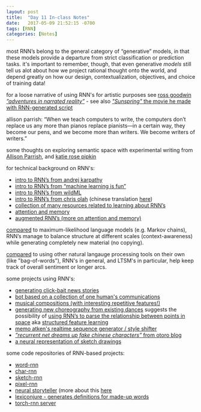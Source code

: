 ```yaml
---
layout: post
title:  "Day 11 In-class Notes"
date:   2017-05-09 21:52:15 -0700
tags: [RNN]
categories: [Notes]
---
```


most RNN’s belong to the general category of “generative” models, in that these models provide a departure from strict classification or prediction tasks. it's important to remember, though, that even generative _models_ still tell us alot about how we project rational thought onto the world, and depend greatly on how our design, contextualization, objectives, and choice of training data!

for a loose narrative of using RNN's for artistic purposes see [ross goodwin _”adventures in narrated reality”_](https://medium.com/artists-and-machine-intelligence/adventures-in-narrated-reality-6516ff395ba3) - see also [_"Sunspring"_ the movie he made with RNN-generated script](https://arstechnica.co.uk/the-multiverse/2016/06/sunspring-movie-watch-written-by-ai-details-interview/)

allison parrish: “When we teach computers to write, the computers don’t replace us any more than pianos replace pianists—in a certain way, they become our pens, and we become more than writers. We become writers of writers.”

some thoughts on exploring semantic space with experimental writing from [Allison Parrish](http://opentranscripts.org/transcript/semantic-space-literal-robots/), and [katie rose pipkin](https://medium.com/@katierosepipkin/a-long-history-of-generated-poetics-cutups-from-dickinson-to-melitzah-fce498083233)

for technical background on RNN's:
* [intro to RNN’s from andrej karpathy](http://karpathy.github.io/2015/05/21/rnn-effectiveness/)
* [intro to RNN’s from “machine learning is fun”](https://medium.com/@ageitgey/machine-learning-is-fun-part-2-a26a10b68df3)
* [intro to RNN’s from wildML](http://www.wildml.com/2015/09/recurrent-neural-networks-tutorial-part-1-introduction-to-rnns/)
* [intro to RNN’s from chris olah](http://colah.github.io/posts/2015-08-Understanding-LSTMs/) (chinese translation [here](http://www.jianshu.com/p/9dc9f41f0b29))
* [collection of many resources related to learning about RNN’s](https://handong1587.github.io/deep_learning/2015/10/09/rnn-and-lstm.html)
* [attention and memory](http://www.wildml.com/2016/01/attention-and-memory-in-deep-learning-and-nlp/)
* [augmented RNN’s (more on attention and memory)](http://distill.pub/2016/augmented-rnns/)

[compared](http://nbviewer.jupyter.org/gist/yoavg/d76121dfde2618422139) to maximum-likelihood language models (e.g. Markov chains), RNN’s manage to balance structure at different scales (context-awareness) while generating completely new material (no copying).

[compared](https://metamind.io/research/learning-when-to-skim-and-when-to-read) to using other natural langauge processing tools on their own (like "bag-of-words"), RNN's in general, and LTSM's in particular, help keep track of overall sentiment or longer arcs.


some projects using RNN's:
* [generating click-bait news stories](http://clickotron.com/about)
* [bot based on a collection of one human's communications](https://www.theverge.com/a/luka-artificial-intelligence-memorial-roman-mazurenko-bot)
* [musical compositions (with interesting repetitive features!)](http://www.hexahedria.com/2015/08/03/composing-music-with-recurrent-neural-networks/)
* [generating new choreography from existing dances](http://peltarion.com/creative-ai) suggests the possibility of [using RNN’s to parse the relationship between points in space](https://twitter.com/evolvingstuff/status/713149843481317376) aka [structured feature learning](https://twitter.com/alexjc/status/716549734371102720/photo/1)
* [memo atken's realtime sequence generator / style shifter](https://medium.com/artists-and-machine-intelligence/ami-residency-part-2-realtime-control-of-sequence-generation-with-recurrent-neural-network-88448dde3500)
* [_”recurrent net dreams up fake chinese characters”_ from otoro blog](http://blog.otoro.net/2015/12/28/recurrent-net-dreams-up-fake-chinese-characters-in-vector-format-with-tensorflow/)
* [a neural representation of sketch drawings](https://arxiv.org/pdf/1704.03477.pdf)

some code repositories of RNN-based projects:
* [word-rnn](https://github.com/larspars/word-rnn)
* [char-rnn](https://github.com/karpathy/char-rnn)
* [sketch-rnn](https://github.com/hardmaru/sketch-rnn)
* [pixel-rnn](https://github.com/tensorflow/magenta/blob/master/magenta/reviews/pixelrnn.md)
* [neural storyteller](https://github.com/ryankiros/neural-storyteller) (more about this [here](https://medium.com/artists-and-machine-intelligence/a-journey-through-multiple-dimensions-and-transformations-in-space-the-final-frontier-d8435d81ca51#cf7d)
* [lexiconjure - generates definitions for made-up words](https://github.com/rossgoodwin/lexiconjure)
* [torch-rnn server](https://github.com/robinsloan/torch-rnn-server)

